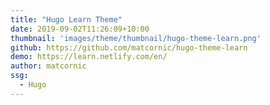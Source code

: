 ```yaml
---
title: "Hugo Learn Theme"
date: 2019-09-02T11:26:09+10:00
thumbnail: 'images/theme/thumbnail/hugo-theme-learn.png'
github: https://github.com/matcornic/hugo-theme-learn
demo: https://learn.netlify.com/en/
author: matcornic
ssg:
  - Hugo
---
```

